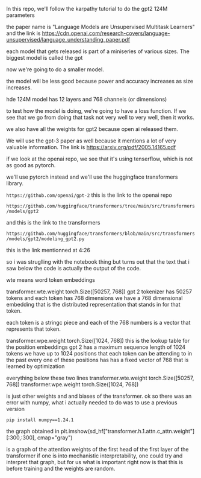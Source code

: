 In this repo, we'll follow the karpathy tutorial to do the gpt2 124M parameters

the paper name is "Language Models are Unsupervised Multitask Learners" and the link is https://cdn.openai.com/research-covers/language-unsupervised/language_understanding_paper.pdf

each model that gets released is part of a miniseries of various sizes.
The biggest model is called the gpt

now we're going to do a smaller model.

the model will be less good because power and accuracy increases as size increases.

hde 124M model has 12 layers and 768 channels (or dimensions)

to test how the model is doing, we're going to have a loss function. If we see that we go from doing that task not very well to very well, then it works.

we also have all the weights for gpt2 because open ai released them.

We will use the gpt-3 paper as well because it mentions a lot of very valuable information. The link is https://arxiv.org/pdf/2005.14165.pdf

if we look at the openai repo, we see that it's using tenserflow, which is not as good as pytorch.

we'll use pytorch instead and we'll use the huggingface transformers library.

`https://github.com/openai/gpt-2` this is the link to the openai repo

`https://github.com/huggingface/transformers/tree/main/src/transformers/models/gpt2`

and this is the link to the transformers

`https://github.com/huggingface/transformers/blob/main/src/transformers/models/gpt2/modeling_gpt2.py`

this is the link mentionned at 4:26


so i was struglling with the notebook thing but turns out that the text that i saw below the code is actually the output of the code.

wte means word token embeddings

transformer.wte.weight torch.Size([50257, 768]) 
gpt 2 tokenizer has 50257 tokens and each token has 768 dimensions
we have a 768 dimensional embedding that is the distributed representation that stands in for that token.

each token is a stringc piece and each of the 768 numbers is a vector that represents that token.

transformer.wpe.weight torch.Size([1024, 768]) 
this is the lookup table for the position embeddings
gpt 2 has a maximum sequence length of 1024 tokens 
we have up to 1024 positions that each token can be attending to in the past
every one of these positions has has a fixed vector of 768 that is learned by optimization

everything below these two lines 
transformer.wte.weight torch.Size([50257, 768]) 
transformer.wpe.weight torch.Size([1024, 768])

is just other weights and and biases of the transformer.
ok so there was an error with numpy, what i actually needed to do was to use a previous version

`pip install numpy==1.24.1`

the  graph obtained in 
plt.imshow(sd_hf["transformer.h.1.attn.c_attn.weight"][:300,:300], cmap="gray")

is a graph of the attention weights of the first head of the first layer of the transformer
if one is into mechanistic interpretability, one could try and interpret that graph, but for us what is important right now is that this is before training and the weights are random. 

